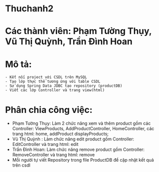 # Thuchanh2
# Các thành viên: Phạm Tường Thụy, Vũ Thị Quỳnh, Trần Đình Hoan
# Mô tả:
    - Kết nối project với CSDL trên MySQL
    - Tạo lớp thực thể tương ứng với table CSDL
    - Sử dụng Spring Data JDBC tạo repository (productDB)
    - Viết các lớp Controller và trang view(html)

# Phân chia công việc:
  - Phạm Tường Thụy: Làm 2 chức năng xem và thêm product gồm các Controller: ViewProducts, AddProductController, HomeController, các trang html: home, addProduct displayProducts;
  - Vũ Thị Quỳnh : Làm chức năng edit product gồm Controller: EditController và trang html: edit
  - Trần Đình Hoan: Làm chức năng remove product gồm Controller: RemoveController và trang html: remove
  - Mỗi người tự viết Repository trong file ProductDB để cập nhật kết quả trên csdl

